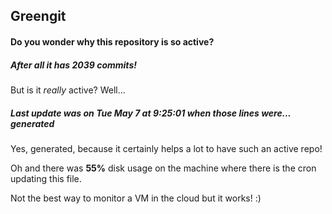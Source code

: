 ## Greengit

#### Do you wonder why this repository is so active?

##### After all it has 2039 commits!

But is it *really* active? Well...

##### Last update was on Tue May 7 at 9:25:01 when those lines were... generated

Yes, generated, because it certainly helps a lot to have such an active repo!

Oh and there was **55%** disk usage on the machine
where there is the cron updating this file.

Not the best way to monitor a VM in the cloud but it works! :)
